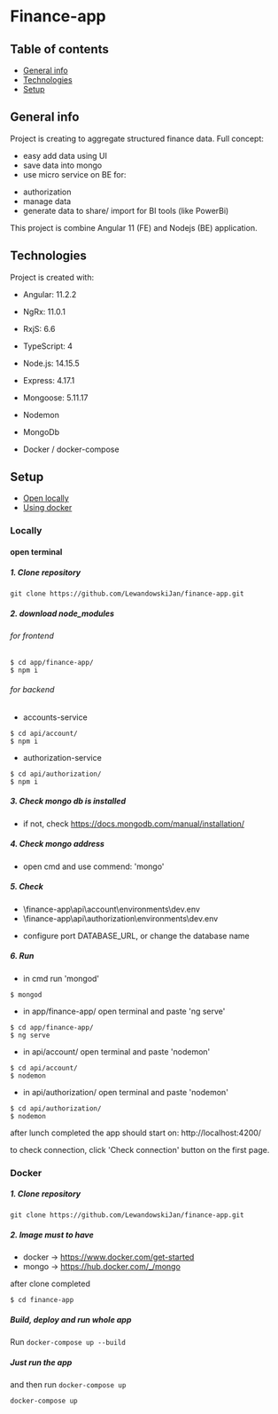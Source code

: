 # Finance-app

## Table of contents

- [General info](#general-info)
- [Technologies](#technologies)
- [Setup](#setup)

## General info

Project is creating to aggregate structured finance data.
Full concept:

- easy add data using UI
- save data into mongo
- use micro service on BE for:

* authorization
* manage data
* generate data to share/ import for BI tools (like PowerBi)

This project is combine Angular 11 (FE) and Nodejs (BE) application.

## Technologies

Project is created with:

- Angular: 11.2.2
- NgRx: 11.0.1
- RxjS: 6.6
- TypeScript: 4

- Node.js: 14.15.5
- Express: 4.17.1
- Mongoose: 5.11.17
- Nodemon

- MongoDb
- Docker / docker-compose

## Setup

- [Open locally](#locally)
- [Using docker](#docker)

### Locally

#### open terminal

##### 1. Clone repository
```
git clone https://github.com/LewandowskiJan/finance-app.git
```
##### 2. download node_modules

###### for frontend

```
$ cd app/finance-app/
$ npm i
```

###### for backend

- accounts-service

```
$ cd api/account/
$ npm i
```

- authorization-service

```
$ cd api/authorization/
$ npm i
```

##### 3. Check mongo db is installed

- if not, check https://docs.mongodb.com/manual/installation/

##### 4. Check mongo address

- open cmd and use commend: 'mongo'

##### 5. Check

- \finance-app\api\account\environments\dev.env
- \finance-app\api\authorization\environments\dev.env

* configure port DATABASE_URL, or change the database name

##### 6. Run

- in cmd run 'mongod'

```
$ mongod
```

- in app/finance-app/ open terminal and paste 'ng serve'

```
$ cd app/finance-app/
$ ng serve
```

- in api/account/ open terminal and paste 'nodemon'

```
$ cd api/account/
$ nodemon
```

- in api/authorization/ open terminal and paste 'nodemon'

```
$ cd api/authorization/
$ nodemon
```

after lunch completed the app should start on:
http://localhost:4200/

to check connection, click 'Check connection' button on the first page.

### Docker

##### 1. Clone repository
```
git clone https://github.com/LewandowskiJan/finance-app.git
```

##### 2. Image must to have

- docker -> https://www.docker.com/get-started
- mongo -> https://hub.docker.com/_/mongo

after clone completed

```
$ cd finance-app
```

##### Build, deploy and run whole app

Run `docker-compose up --build`

##### Just run the app

and then run `docker-compose up`

```
docker-compose up
```

